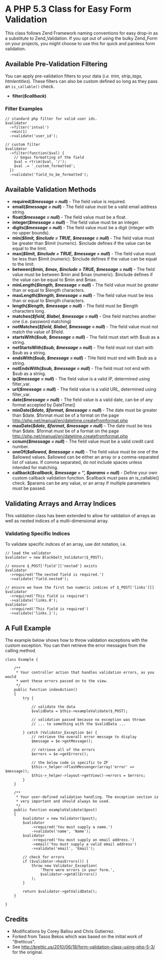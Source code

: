 # A PHP 5.3 Class for Easy Form Validation

This class follows Zend Framework naming conventions for easy drop-in as a substitute to Zend_Validation. If you opt out of using the bulky Zend_Form on your projects, you might choose to use this for quick and painless form validation.

## Available Pre-Validation Filtering

You can apply pre-validation filters to your data (<em>i.e. trim, strip_tags, htmlentities</em>). These filters can also
be custom defined so long as they pass an <code>is_callable()</code> check.

* <strong>filter(<em>$callback</em>)</strong> 

### Filter Examples

    // standard php filter for valid user ids.
    $validator
      ->filter('intval')
      ->min(1)
      ->validate('user_id');
    
    // custom filter 
    $validator
      ->filter(function($val) {
        // bogus formatting of the field 
        $val = rtrim($val, '/');
        $val .= '_custom_formatted';
      })
      ->validate('field_to_be_formatted');

## Available Validation Methods

* <strong>required(<em>$message = null</em>)</strong> - The field value is required.
* <strong>email(<em>$message = null</em>)</strong> - The field value must be a valid email address string.
* <strong>float(<em>$message = null</em>)</strong> - The field value must be a float.
* <strong>integer(<em>$message = null</em>)</strong> - The field value must be an integer.
* <strong>digits(<em>$message = null</em>)</strong> - The field value must be a digit (integer with no upper bounds).
* <strong>min(<em>$limit, $include = TRUE, $message = null</em>)</strong> - The field value must be greater than $limit (numeric). $include defines if the value can be equal to the limit.
* <strong>max(<em>$limit, $include = TRUE, $message = null</em>)</strong> - The field value must be less than $limit (numeric). $include defines if the value can be equal to the limit.
* <strong>between(<em>$min, $max, $include = TRUE, $message = null</em>)</strong> - The field value must be between $min and $max (numeric). $include defines if the value can be equal to $min and $max.
* <strong>minLength(<em>$length, $message = null</em>)</strong> - The field value must be greater than or equal to $length characters.
* <strong>maxLength(<em>$length, $message = null</em>)</strong> - The field value must be less than or equal to $length characters.
* <strong>length(<em>$length, $message = null</em>)</strong> - The field must be $length characters long.
* <strong>matches(<em>$field, $label, $message = null</em>)</strong> - One field matches another one (i.e. password matching)
* <strong>notMatches(<em>$field, $label, $message = null</em>)</strong> - The field value must not match the value of $field.
* <strong>startsWith(<em>$sub, $message = null</em>)</strong> - The field must start with $sub as a string.
* <strong>notStartsWith(<em>$sub, $message = null</em>)</strong> - The field must not start with $sub as a string.
* <strong>endsWith(<em>$sub, $message = null</em>)</strong> - THe field must end with $sub as a string.
* <strong>notEndsWith(<em>$sub, $message = null</em>)</strong> - The field must not end with $sub as a string.
* <strong>ip(<em>$message = null</em>)</strong> - The field value is a valid IP, determined using filter_var.
* <strong>url(<em>$message = null</em>)</strong> - The field value is a valid URL, determined using filter_var.
* <strong>date(<em>$message = null</em>)</strong> - The field value is a valid date, can be of any format accepted by DateTime()
* <strong>minDate(<em>$date, $format, $message = null</em>)</strong> - The date must be greater than $date. $format must be of a format on the page http://php.net/manual/en/datetime.createfromformat.php
* <strong>maxDate(<em>$date, $format, $message = null</em>)</strong> - The date must be less than $date. $format must be of a format on the page http://php.net/manual/en/datetime.createfromformat.php
* <strong>ccnum(<em>$message = null</em>)</strong> - The field value must be a valid credit card number.
* <strong>oneOf(<em>$allowed, $message = null</em>)</strong> - The field value must be one of the $allowed values. $allowed can be either an array or a comma-separated list of values. If comma separated, do not include spaces unless intended for matching.
* <strong>callback(<em>$callback, $message = '', $params = null</em>)</strong> - Define your own custom callback validation function. $callback must pass an is_callable() check. $params can be any value, or an array if multiple parameters must be passed.

## Validating Arrays and Array Indices

This validation class has been extended to allow for validation of arrays as well as nested indices of a multi-dimensional array.

### Validating Specific Indices

To validate specific indices of an array, use dot notation, i.e. 

    // load the validator
    $validator = new Blackbelt_Validator($_POST);
    
    // ensure $_POST['field']['nested'] exists
    $validator
      ->required('The nested field is required.')
      ->validate('field.nested');
    
    // ensure we have the first two numeric indices of $_POST['links'][]
    $validator
      ->required('This field is required')
      ->validate('links.0');
    $validator
      ->required('This field is required')
      ->validate('links.1');

## A Full Example

The example below shows how to throw validation exceptions with the custom
exception. You can then retrieve the error messages from the calling method.

    class Example {
    
        /**
         * Your controller action that handles validation errors, as you would
         * want these errors passed on to the view.
         */
        public function indexAction()
        {
            try {
            
                // validate the data
                $validData = $this->exampleValidate($_POST);
                
                // validation passed because no exception was thrown
                // ... to something with the $validData ...
                
            } catch (Validator_Exception $e) {
                // retrieve the overall error message to display
                $message = $e->getMessage();
                
                // retrieve all of the errors
                $errors = $e->getErrors();
                
                // the below code is specific to ZF
                $this->_helper->FlashMessenger(array('error' => $message));
                $this->_helper->layout->getView()->errors = $errors;
            }
        }
    
        /**
         * Your user-defined validation handling. The exception section is
         * very important and should always be used.
         */
        public function exampleValidate($post)
        {
            $validator = new Validator($post);
            $validator
                ->required('You must supply a name.')
                ->validate('name', 'Name');
            $validator
                ->required('You must supply an email address.')
                ->email('You must supply a valid email address')
                ->validate('email', 'Email');
            
            // check for errors
            if ($validator->hasErrors()) {
                throw new Validator_Exception(
                    'There were errors in your form.',
                    $validator->getAllErrors()
                );
            }
        
            return $validator->getValidData();
        }
        
    }

## Credits

* Modifications by Corey Ballou and Chris Gutierrez.
* Forked from Tasos Bekos <tbekos at gmail dot com> which was based on the initial work of "Bretticus". 
* See http://brettic.us/2010/06/18/form-validation-class-using-php-5-3/ for the original.
